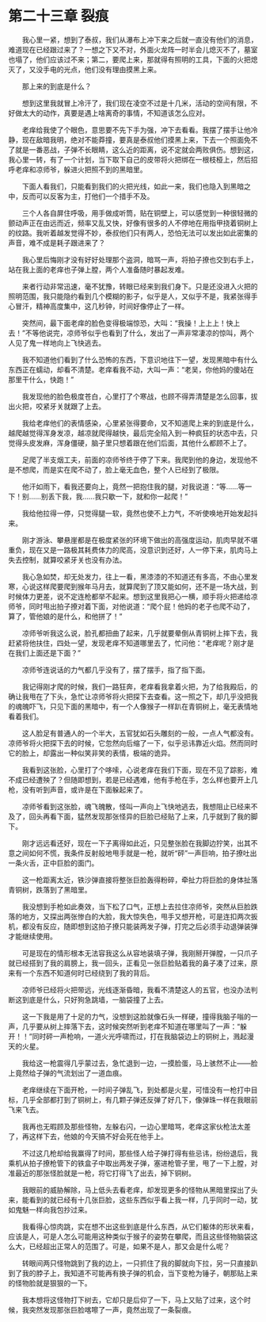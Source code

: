 # 第二十三章 裂痕


　　我心里一紧，想到了泰叔，我们从瀑布上冲下来之后就一直没有他们的消息，难道现在已经跟过来了？一想之下又不对，外面火龙阵一时半会儿熄灭不了，墓室也塌了，他们应该过不来；第二，要爬上来，那就得有照明的工具，下面的火把熄灭了，又没手电的光点，他们没有理由摸黑上来。

　　那上来的到底是什么？

　　想到这里我就冒上冷汗了，我们现在凌空不过是十几米，活动的空间有限，不好做太大的动作，真要是遇上啥离奇的事情，不知道该怎么应对。

　　老痒给我使了个眼色，意思要不先下手为强，冲下去看看。我摆了摆手让他冷静，现在敌暗我明，绝对不能莽撞，要真是泰叔他们摸黑上来，下去一个照面免不了就是一番恶战，子弹不长眼睛，这么近的距离，说不定就会两败俱伤。想到这，我心里一转，有了一个计划，当下取下自己的皮带将火把绑在一根枝桠上，然后招呼老痒和凉师爷，躲进火把照不到的黑暗里。

　　下面人看我们，只能看到我们的火把光线，如此一来，我们也隐入到黑暗之中，反而可以反客为主，打他们一个措手不及。

　　三个人各自屏住呼吸，用手做成听筒，贴在铜壁上，可以感觉到一种很轻微的颤动声正在由远而近，频率又乱又快，好像有很多的人不停地在用指甲挠着铜树上的纹路。我听着越发觉得不妙，泰叔他们只有两人，恐怕无法可以发出如此密集的声音，难不成是耗子跟进来了？

　　我心里后悔刚才没有好好处理那个盗洞，暗骂一声，将拍子撩也交到右手上，站在我上面的老痒也子弹上膛，两个人准备随时暴起发难。

　　来者行动非常迅速，毫不犹豫，转眼已经来到我们身下。只是还没进入火把的照明范围，我只能隐约看到几个模糊的影子，似乎是人，又似乎不是，我紧张得手心冒汗，精神高度集中，这几秒钟，时间好像停止了一样。

　　突然间，最下面老痒的脸色变得极端惊恐，大叫：“我操！上上上！快上去！”不等他说完，凉师爷似乎也看到了什么，发出了一声非常凄凉的惊叫，两个人见了鬼一样地向上飞快逃去。

　　我不知道他们看到了什么恐怖的东西，下意识地往下一望，发现黑暗中有什么东西正在蠕动，却看不清楚。老痒看我不动，大叫一声：“老吴，你他妈的傻站在那里干什么，快跑！”

　　我发现他的脸色极度苍白，心里打了个寒战，也顾不得弄清楚是怎么回事，拔出火把，咬紧牙关就跟了上去。

　　我给老痒他们的表情感染，心里紧张得要命，又不知道爬上来的到底是什么，越爬越觉得浑身发凉，越凉就爬得越快，最后完全陷入到一种疯狂的状态中去，只觉得头皮发麻，浑身僵硬，脑子里只想着跟在他们后面，其他什么都顾不上了。

　　足爬了半支烟工夫，前面的凉师爷终于停了下来。我爬到他的身边，发现他不是不想爬，而是实在爬不动了，脸上毫无血色，整个人已经到了极限。

　　他汗如雨下，看我还要向上，竟然一把抱住我的腿，对我说道：“等……等一下！别……别丢下我，我……我只歇一下，就和你一起爬！”

　　我给他拉得一停，只觉得腿一软，竟然也使不上力气，不听使唤地开始发起抖来。

　　刚才游泳、攀悬崖都是在极度紧张的环境下做出的高强度运动，肌肉早就不堪重负，现在又是一路极其耗费体力的爬高，没意识到还好，人一停下来，肌肉马上失去控制，就算咬紧牙关也没有办法。

　　我心急如焚，却无处发力，往上一看，黑漆漆的不知道还有多高，不由心里发寒，心说这样爬要爬到猴年马月去，就算爬到了顶又能如何，还不是一场大战，到时候体力更差，说不定连枪都举不起来。想到这里我把心一横，顺手将火把递给凉师爷，同时甩出拍子撩对着下面，对他说道：“爬个屁！他妈的老子也爬不动了，算了，管他娘的是什么，和他拼了！”

　　凉师爷听我这么说，脸孔都扭曲了起来，几乎就要晕倒从青铜树上摔下去，我赶紧将他扶住，四处一望，发现老痒不知道哪里去了，忙问他：“老痒呢？刚才是在我们上面还是下面？”

　　凉师爷连说话的力气都几乎没有了，摆了摆手，指了指下面。

　　我记得刚才爬的时候，我们一路狂奔，老痒看我拿着火把，为了给我殿后，的确让我甩在了下头，急忙让凉师爷将火把探下去查看。这一照之下，却几乎没把我的魂魄吓飞，只见下面的黑暗中，有一个人像猴子一样趴在青铜树上，毫无表情地看着我们。

　　这人脸足有普通人的一个半大，五官犹如石头雕刻的一般，一点人气都没有。凉师爷将火把探下去的时候，它忽然向后缩了一下，似乎忌讳靠近火焰。然而同时它的脸上，却露出一种似笑非笑的表情，极端的诡异。

　　我看到这张脸，心里打了个哆嗦，心说老痒在我们下面，现在不见了踪影，难不成已经遭殃了？但随即想到，若是已经遇难，他有手枪在手，怎么样也要开上几枪，没有听到声音，或许是在下面躲起来了。

　　凉师爷看到这张脸，魂飞魄散，怪叫一声向上飞快地逃去，我想阻止已经来不及了，回头再看下面，猛然发现那张怪异的巨脸已经贴了上来，几乎就到了我的脚下。

　　刚才远远看还好，现在一下子离得如此近，只见整张脸在我脚边狞笑，出其不意之间如何不慌，我条件反射般地甩手就是一枪，就听“砰”一声巨响，拍子撩吐出一条火舌，正中巨脸的面门。

　　这一枪距离太近，铁沙弹直接将整张巨脸轰得粉碎，牵扯力将巨脸的身体扯落青铜树，跌落到了黑暗里。

　　我没想到手枪如此奏效，当下松了口气，正想上去拉住凉师爷，突然从巨脸跌落的地方，又探出两张惨白的大脸，我大惊失色，甩手又想开枪，可是连扣两次扳机，都没有反应，随即想到这拍子撩只能装两发子弹，打完之后必须手动退弹装弹才能继续使用。

　　可是现在的情形根本无法容我这么从容地装填子弹，我刚掰开弹膛，一只爪子就已经搭到了我的肩膀上，我一回头，正看见一张巨脸贴着我的鼻子凑了过来，原来有一个东西不知道何时已经绕到了我的背后。

　　凉师爷已经将火把带远，光线逐渐昏暗，我看不清楚这人的五官，也没办法判断这到底是什么，只好狗急跳墙，一脑袋撞了上去。

　　这一下我是用了十足的力气，没想到这脸就像石头一样硬，撞得我脑子嗡的一声，几乎要从树上摔落下去，这时候突然听到老痒不知道在哪里叫了一声：“躲开！！”同时砰一声枪响，一道火光呼啸而过，打在我脑袋边上的铜树上，溅起漫天的火星。

　　我给这一枪震得几乎蒙过去，急忙退到一边，一摸脸蛋，马上骇然不止——脸上竟然给子弹的气流划出了一道血痕。

　　老痒继续在下面开枪，一时间子弹乱飞，到处都是火星，可惜没有一枪打中目标，几乎全部都打到了铜树上，有几颗子弹还反弹了好几下，像弹珠一样在我眼前飞来飞去。

　　我再也无暇顾及那些怪物，左躲右闪，一边心里暗骂，老痒这家伙枪法太差了，再这样下去，他娘的今天搞不好会死在他手上。

　　不过这几枪却给我赢得了时间，那些怪人给子弹打得有些忌讳，纷纷退后，我乘机从拍子撩枪管下的铁盒子中取出两发子弹，塞进枪管子里，甩了一下上膛，对准最近的那张怪脸就是一枪，将它打得飞了出去，掉下铜树。

　　我眼前的威胁解除，马上低头去看老痒，却发现更多的怪物从黑暗里探出了头来，能看到的就已经有十几张巨脸，这些东西似乎看上我一样，几乎同时一动，犹如鬼魅一样向我包抄过来。

　　我看得心惊肉跳，实在想不出这些到底是什么东西，从它们躯体的形状来看，应该是人，可是人怎么可能用这种类似于猴子的姿势在攀爬，而且这些怪物脑袋这么大，已经超出正常人的范围了。可是，如果不是人，那又会是什么呢？

　　转眼间两只怪物跳到了我的边上，一只抓住了我的脚就向下拉，另一只直接趴到了我的脖子上，我知道不可能再有换子弹的机会，当下变枪为锤子，朝那贴上来的怪物脸就是狠狠的一下。

　　我本想将这怪物打下树去，它却只是后仰了一下，马上又贴了过来，这个时候，我突然发现那张巨脸喀嚓了一声，竟然出现了一条裂痕。

